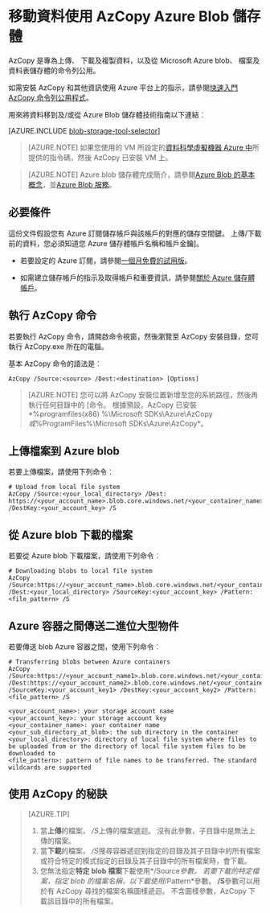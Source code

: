 <properties
    pageTitle="移動資料與 Azure Blob 儲存體使用 AzCopy |Microsoft Azure"
    description="移動資料使用 AzCopy Azure Blob 儲存體"
    services="machine-learning,storage"
    documentationCenter=""
    authors="bradsev"
    manager="jhubbard"
    editor="cgronlun" />

<tags
    ms.service="machine-learning"
    ms.workload="data-services"
    ms.tgt_pltfrm="na"
    ms.devlang="na"
    ms.topic="article"
    ms.date="09/14/2016"
    ms.author="bradsev" />

# <a name="move-data-to-and-from-azure-blob-storage-using-azcopy"></a>移動資料使用 AzCopy Azure Blob 儲存體

AzCopy 是專為上傳、 下載及複製資料，以及從 Microsoft Azure blob、 檔案及資料表儲存體的命令列公用。

如需安裝 AzCopy 和其他資訊使用 Azure 平台上的指示，請參閱[快速入門 AzCopy 命令列公用程式](../storage/storage-use-azcopy.md)。

用來將資料移到及/或從 Azure Blob 儲存體技術指南以下連結︰

[AZURE.INCLUDE [blob-storage-tool-selector](../../includes/machine-learning-blob-storage-tool-selector.md)]


> [AZURE.NOTE] 如果您使用的 VM 所設定的[資料科學虛擬機器 Azure 中](machine-learning-data-science-virtual-machines.md)所提供的指令碼，然後 AzCopy 已安裝 VM 上。

> [AZURE.NOTE] Azure blob 儲存體完成簡介，請參閱[Azure Blob 的基本概念](../storage/storage-dotnet-how-to-use-blobs.md)，並[Azure Blob 服務](https://msdn.microsoft.com/library/azure/dd179376.aspx)。


## <a name="prerequisites"></a>必要條件

這份文件假設您有 Azure 訂閱儲存帳戶與該帳戶的對應的儲存空間鍵。 上傳/下載前的資料，您必須知道您 Azure 儲存體帳戶名稱和帳戶金鑰]。

- 若要設定的 Azure 訂閱，請參閱[一個月免費的試用版](https://azure.microsoft.com/pricing/free-trial/)。

- 如需建立儲存帳戶的指示及取得帳戶和重要資訊，請參閱[關於 Azure 儲存體帳戶](../storage/storage-create-storage-account.md)。


## <a name="run-azcopy-commands"></a>執行 AzCopy 命令

若要執行 AzCopy 命令，請開啟命令視窗，然後瀏覽至 AzCopy 安裝目錄，您可執行 AzCopy.exe 所在的電腦。 

基本 AzCopy 命令的語法是︰

    AzCopy /Source:<source> /Dest:<destination> [Options]

>[AZURE.NOTE] 您可以將 AzCopy 安裝位置新增至您的系統路徑，然後再執行任何目錄中的 [命令。 根據預設，AzCopy 已安裝*%programfiles(x86) %\Microsoft SDKs\Azure\AzCopy*或*%ProgramFiles%\Microsoft SDKs\Azure\AzCopy*。

## <a name="upload-files-to-an-azure-blob"></a>上傳檔案到 Azure blob

若要上傳檔案，請使用下列命令︰

    # Upload from local file system
    AzCopy /Source:<your_local_directory> /Dest: https://<your_account_name>.blob.core.windows.net/<your_container_name> /DestKey:<your_account_key> /S


## <a name="download-files-from-an-azure-blob"></a>從 Azure blob 下載的檔案

若要從 Azure blob 下載檔案，請使用下列命令︰

    # Downloading blobs to local file system
    AzCopy /Source:https://<your_account_name>.blob.core.windows.net/<your_container_name>/<your_sub_directory_at_blob>  /Dest:<your_local_directory> /SourceKey:<your_account_key> /Pattern:<file_pattern> /S


## <a name="transfer-blobs-between-azure-containers"></a>Azure 容器之間傳送二進位大型物件

若要傳送 blob Azure 容器之間，使用下列命令︰

    # Transferring blobs between Azure containers
    AzCopy /Source:https://<your_account_name1>.blob.core.windows.net/<your_container_name1>/<your_sub_directory_at_blob1> /Dest:https://<your_account_name2>.blob.core.windows.net/<your_container_name2>/<your_sub_directory_at_blob2> /SourceKey:<your_account_key1> /DestKey:<your_account_key2> /Pattern:<file_pattern> /S

    <your_account_name>: your storage account name
    <your_account_key>: your storage account key
    <your_container_name>: your container name
    <your_sub_directory_at_blob>: the sub directory in the container
    <your_local_directory>: directory of local file system where files to be uploaded from or the directory of local file system files to be downloaded to
    <file_pattern>: pattern of file names to be transferred. The standard wildcards are supported


## <a name="tips-for-using-azcopy"></a>使用 AzCopy 的秘訣

> [AZURE.TIP]   
> 1. 當**上傳**的檔案， */S*上傳的檔案遞迴。 沒有此參數，子目錄中是無法上傳的檔案。  
> 2. 當**下載**的檔案， */S*搜尋容器遞迴到指定的目錄及其子目錄中的所有檔案或符合特定的模式指定的目錄及其子目錄中的所有檔案時，會下載。  
> 3.  您無法指定**特定 blob 檔案**下載使用*/Source*參數。 若要下載的特定檔案，指定 blob 的檔案名稱，以下載使用*/Pattern*參數。 **/S**參數可以用於有 AzCopy 尋找的檔案名稱圖樣遞迴。 不含圖樣參數，AzCopy 下載該目錄中的所有檔案。
